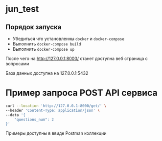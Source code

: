 # jun_test

## Порядок запуска 

- Убедиться что установленны ```docker``` и ```docker-compose```
- Выполнить ```docker-compose build```
- Выполнить ```docker-compose up```

После чего на <http://127.0.0.1:8000/> станет доступна веб страница с вопросами

База данных доступна на 127.0.0.1:5432

# Пример запроса POST API сервиса

```bash
curl --location 'http://127.0.0.1:8000/get/' \
--header 'Content-Type: application/json' \
--data '{
    "questions_num": 2
}'
```

Примеры доступны в ввиде Postman коллекции
